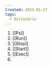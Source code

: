 ```yaml
---
Created: 2025-01-27
tags:
  - Dicionário
---
```



1. [[Ps]]
2. [[Run]]
3. [[Stop]]
4. [[Start]]
5. [[Exec]]
6. 